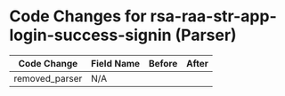 # Code Changes for rsa-raa-str-app-login-success-signin (Parser)

| Code Change | Field Name | Before | After |
|-------------|------------|--------|-------|
| removed_parser | N/A |  |  |
